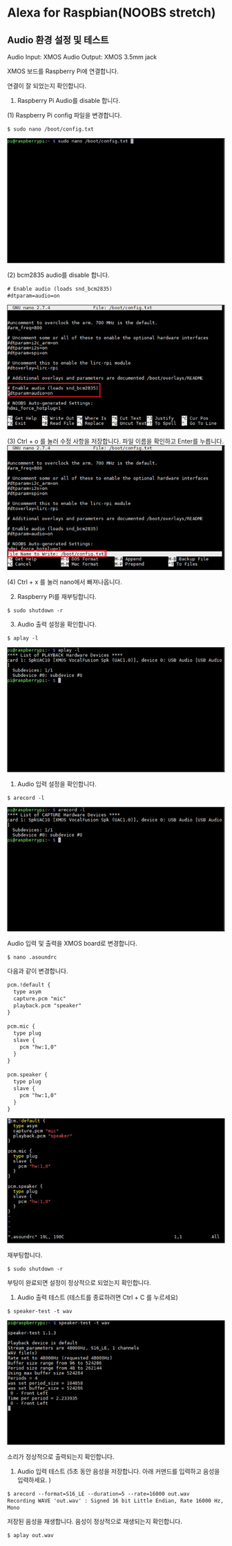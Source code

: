 # Alexa for Raspbian\(NOOBS stretch\)

## Audio 환경 설정 및 테스트

Audio Input: XMOS
Audio Output: XMOS 3.5mm jack

XMOS 보드를 Raspberry Pi에 연결합니다.

연결이 잘 되었는지 확인합니다.

1. Raspberry Pi Audio를 disable 합니다.

(1) Raspberry Pi config 파일을 변경합니다.
  ```
  $ sudo nano /boot/config.txt
  ```
  ![](/assets/raspbian_audio_xmos_step_1.jpg)


(2) bcm2835 audio를 disable 합니다.
  ```
  # Enable audio (loads snd_bcm2835)
  #dtparam=audio=on
  ```
  ![](/assets/raspbian_audio_xmos_step_2.jpg)

(3) Ctrl + o 를 눌러 수정 사항을 저장합니다. 파일 이름을 확인하고 Enter를 누릅니다.
  ![](/assets/raspbian_audio_xmos_step_3.jpg)
  
(4) Ctrl + x 를 눌러 nano에서 빠져나옵니다.

2. Raspberry Pi를 재부팅합니다.
```
$ sudo shutdown -r
```

3. Audio 출력 설정을 확인합니다.

```
$ aplay -l
```

![](/assets/raspbian_audio_xmos_step_4.jpg)

1. Audio 입력 설정을 확인합니다.

```
$ arecord -l
```

![](/assets/raspbian_audio_xmos_step_5.jpg)

Audio 입력 및 출력을 XMOS board로 변경합니다.

```
$ nano .asoundrc
```

다음과 같이 변경합니다.

```
pcm.!default {
  type asym
  capture.pcm "mic"
  playback.pcm "speaker"
}

pcm.mic {
  type plug
  slave {
    pcm "hw:1,0"
  }
}

pcm.speaker {
  type plug
  slave {
    pcm "hw:1,0"
  }
}
```

![](/assets/raspbian_audio_step_3.jpg)

재부팅합니다.

```
$ sudo shutdown -r
```

부팅이 완료되면 설정이 정상적으로 되었는지 확인합니다.

1. Audio 출력 테스트 \(테스트를 종료하려면 Ctrl + C 를 누르세요\)

```
$ speaker-test -t wav
```

![](/assets/raspbian_audio_step_4.jpg)

소리가 정상적으로 출력되는지 확인합니다.

1. Audio 입력 테스트 \(5초 동안 음성을 저장합니다. 아래 커맨드를 입력하고 음성을 입력하세요. \)

```
$ arecord --format=S16_LE --duration=5 --rate=16000 out.wav
Recording WAVE 'out.wav' : Signed 16 bit Little Endian, Rate 16000 Hz, Mono
```

저장된 음성을 재생합니다. 음성이 정상적으로 재생되는지 확인합니다.

```
$ aplay out.wav
```



